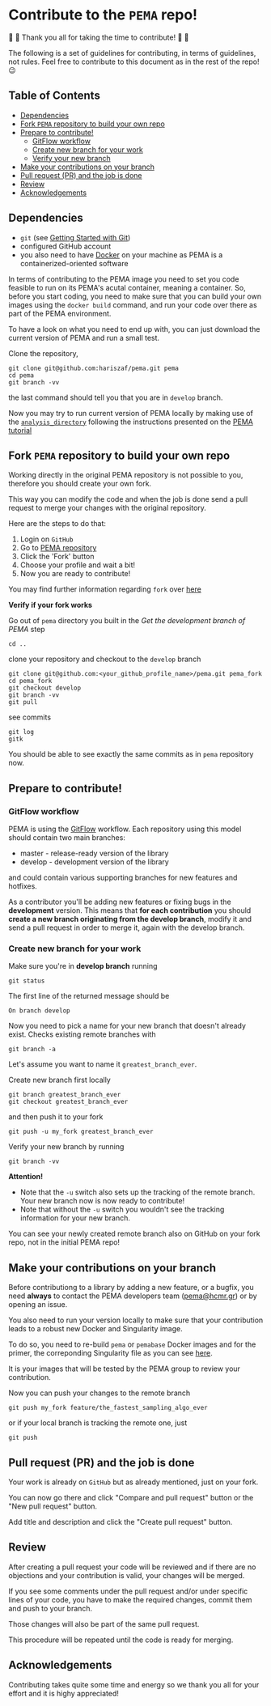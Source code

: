 
# Contribute to the `PEMA` repo!

:rocket:  :metal: Thank you all for taking the time to contribute! :rocket:  :metal:

The following is a set of guidelines for contributing, in terms of guidelines, not rules.
Feel free to contribute to this document as in the rest of the repo! :wink:

## Table of Contents

  * [Dependencies](#dependencies)
  * [Fork `PEMA` repository to build your own repo](#fork-pema-repository-to-build-your-own-repo-)
  * [Prepare to contribute!](#prepare-to-contribute!-)
    + [GitFlow workflow](#gitflow-workflow)
    + [Create new branch for your work](#create-new-branch-for-your-work)
    + [Verify your new branch](#verify-your-new-branch-)
  * [Make your contributions on your branch](#make-your-contributions-on-your-branch-)
  * [Pull request (PR) and the job is done](#pull-request--pr--and-the-job-is-done-)
  * [Review](#review-)
  * [Acknowledgements](#acknowledgements-)

   
## Dependencies

* `git` (see [Getting Started with Git](https://help.github.com/en/github/using-git/getting-started-with-git-and-github))
* configured GitHub account
* you also need to have [Docker](https://www.docker.com/get-started) on your machine as PEMA is a containerized-oriented software

In terms of contributing to the PEMA image you need to set you code feasible to run on its PEMA's acutal container, meaning a container.
So, before you start coding, you need to make sure that you can build your own images using the `docker build` command, and run your code
over there as part of the PEMA environment. 

To have a look on what you need to end up with, you can just download the current version of PEMA and run a small test. 

Clone the repository, 

    git clone git@github.com:hariszaf/pema.git pema
    cd pema
    git branch -vv

the last command should tell you that you are in `develop` branch.

Now you may try to run current version of PEMA locally by making use of the [```analysis_directory```](https://github.com/hariszaf/pema/tree/master/analysis_directory) following the instructions presented on the [PEMA tutorial](https://docs.google.com/presentation/d/1lVH23DPa2NDNBhVvOTRoip8mraw8zfw8VQwbK4vkB1U/edit?fbclid=IwAR14PpWfPtxB8lLBBnoxs7UbG3IJfkArrJBS5f2kRA__kvGDUb8wiJ2Cy_s#slide=id.g464fa2cc59_0_57)



## Fork `PEMA` repository to build your own repo

Working directly in the original PEMA repository is not possible to you, therefore you should create your own fork. 

This way you can modify the code and when the job is done send a pull request to merge your changes with the original repository.

Here are the steps to do that:

1. Login on `GitHub`
2. Go to [PEMA repository](https://github.com/hariszaf/pema)
3. Click the 'Fork' button
4. Choose your profile and wait a bit!
6. Now you are ready to contribute!

You may find further information regarding `fork` over [here](https://guides.github.com/activities/forking/)


**Verify if your fork works**

Go out of `pema` directory you built in the *Get the development branch of PEMA* step 

    cd ..

clone your repository and checkout to the ```develop``` branch

    git clone git@github.com:<your_github_profile_name>/pema.git pema_fork
    cd pema_fork
    git checkout develop
    git branch -vv
    git pull

see commits

    git log
    gitk

You should be able to see exactly the same commits as in `pema` repository now.

## Prepare to contribute!

### GitFlow workflow

PEMA is using the [GitFlow](http://nvie.com/posts/a-successful-git-branching-model/) workflow. 
Each repository using this model should contain two main branches:

* master - release-ready version of the library
* develop - development version of the library
 
and could contain various supporting branches for new features and hotfixes. 

As a contributor you'll be adding new features or fixing bugs in the **development** version. 
This means that **for each contribution** you should **create a new branch originating from the develop branch**, 
modify it and send a pull request in order to merge it, again with the develop branch.

### Create new branch for your work

Make sure you're in **develop branch** running

    git status
    
The first line of the returned message should be

    On branch develop
    

Now you need to pick a name for your new branch that doesn't already exist. 
Checks existing remote branches with

    git branch -a


Let's assume you want to name it `greatest_branch_ever`.

Create new branch first locally

    git branch greatest_branch_ever
    git checkout greatest_branch_ever

and then push it to your fork

    git push -u my_fork greatest_branch_ever

Verify your new branch by running

    git branch -vv

**Attention!**
* Note that the `-u` switch also sets up the tracking of the remote branch. Your new branch now is now ready to contribute!
* Note that without the `-u` switch you wouldn't see the tracking information for your new branch.

You can see your newly created remote branch also on GitHub on your fork repo, not in the initial PEMA repo! 


## Make your contributions on your branch

Before contributiong to a library by adding a new feature, or a bugfix, 
you need **always** to contact the PEMA developers team (pema@hcmr.gr) or by opening an issue.

You also need to run your version locally to make sure that your contribution leads to a robust new Docker and Singularity image.

To do so, you need to re-build ```pema``` or ```pemabase``` Docker images and for the primer, the correponding Singularity file as
you can see [here](https://github.com/hariszaf/pema/tree/master/singularity).

It is your images that will be tested by the PEMA group to review your contribution. 


Now you can push your changes to the remote branch

    git push my_fork feature/the_fastest_sampling_algo_ever

or if your local branch is tracking the remote one, just

    git push

## Pull request (PR) and the job is done

Your work is already on `GitHub` but as already mentioned, just on your fork. 

You can now go there and click "Compare and pull request" button or the "New pull request" button.

Add title and description and click the "Create pull request" button.

## Review 

After creating a pull request your code will be reviewed and if there are no objections and your contribution is valid, your changes will be merged.

If you see some comments under the pull request and/or under specific lines of your code, you have to make the required changes, commit them and push to your branch. 

Those changes will also be part of the same pull request.

This procedure will be repeated until the code is ready for merging.


## Acknowledgements 

Contributing takes quite some time and energy so we thank you all for your effort and it is highy appreciated!



